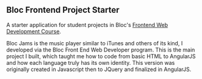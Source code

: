 ## Bloc Frontend Project Starter

A starter application for student projects in Bloc's [Frontend Web Development Course](https://www.bloc.io/frontend-development-bootcamp).

Bloc Jams is the music player similar to iTunes and others of its kind, I developed via the Bloc Front End Web Developer program. This is the main project I built, which taught me how to code from basic HTML to AngularJS and how each language truly has its own identity. This version was originally created in Javascript then to JQuery and finalized in AngularJS.
